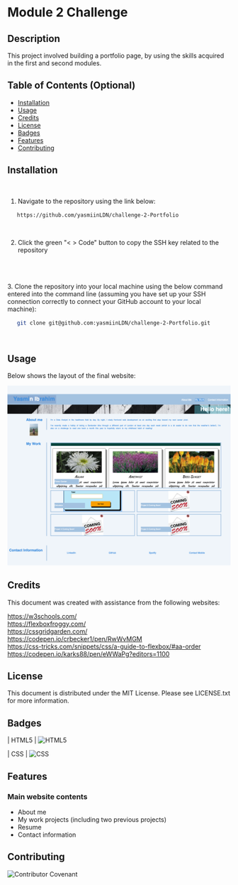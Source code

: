 # Module 2 Challenge

## Description 

This project involved building a portfolio page, by using the skills acquired in the first and second modules.

## Table of Contents (Optional)

* [Installation](#installation)
* [Usage](#usage)
* [Credits](#credits)
* [License](#license)
* [Badges](#badges)
* [Features](#features)
* [Contributing](#contributing)

## Installation
<br>

1. Navigate to the repository using the link below: 

```sh
   https://github.com/yasmiinLDN/challenge-2-Portfolio
   ```
<br>

2. Click the green "< > Code" button to copy the SSH key related to the repository
<br>
<br>
<br>
3. Clone the repository into your local machine using the below command entered into the command line (assuming you have set up your SSH connection correctly to connect your GitHub account to your local machine):

```sh
   git clone git@github.com:yasmiinLDN/challenge-2-Portfolio.git
   ```
<br>


## Usage 

Below shows the layout of the final website:

![screenshot of index.html](./assets/images/Site-screenshot.png)


## Credits

This document was created with assistance from the following websites:

https://w3schools.com/
<br>
https://flexboxfroggy.com/
<br>
https://cssgridgarden.com/
<br>
https://codepen.io/crbecker1/pen/RwWvMGM
<br>
https://css-tricks.com/snippets/css/a-guide-to-flexbox/#aa-order
<br>
https://codepen.io/karks88/pen/eWWaPg?editors=1100



## License

This document is distributed under the MIT License. Please see LICENSE.txt for more information.

## Badges

| HTML5            | ![HTML5](https://img.shields.io/badge/html5-%23E34F26.svg?style=for-the-badge&logo=html5&logoColor=white)   

| CSS            | ![CSS](https://img.shields.io/badge/CSS-239120?&style=for-the-badge&logo=css3&logoColor=white) 


## Features

### Main website contents
- About me
- My work projects (including two previous projects)
- Resume
- Contact information

## Contributing

![Contributor Covenant](https://img.shields.io/badge/Contributor%20Covenant-2.1-4baaaa.svg)  


